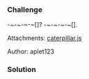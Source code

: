 ### Challenge 

-~-~-~-~[]? -~-~-~-~[].

Attachments: [caterpillar.js](attachments/caterpillar/caterpillar.js)

Author: aplet123

### Solution



